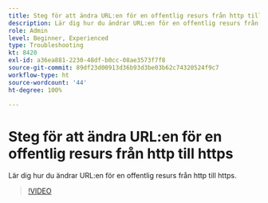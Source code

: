 ```yaml
---
title: Steg för att ändra URL:en för en offentlig resurs från http till https
description: Lär dig hur du ändrar URL:en för en offentlig resurs från http till https.
role: Admin
level: Beginner, Experienced
type: Troubleshooting
kt: 8420
exl-id: a36ea881-2230-48df-b0cc-08ae3573f7f8
source-git-commit: 89df23d00913d36b93d3be03b62c74320524f9c7
workflow-type: ht
source-wordcount: '44'
ht-degree: 100%

---
```


# Steg för att ändra URL:en för en offentlig resurs från http till https

Lär dig hur du ändrar URL:en för en offentlig resurs från http till https.

>[!VIDEO](https://video.tv.adobe.com/v/335973?quality=12&learn=on)
